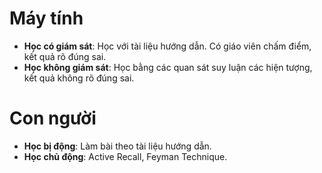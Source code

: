 # Máy tính 
- **Học có giám sát**: Học với tài liệu hướng dẫn. Có giáo viên chấm điểm, kết quả rõ đúng sai.
- **Học không giám sát**: Học bằng các quan sát suy luận các hiện tượng, kết quả không rõ đúng sai.
# Con người
- **Học bị động**: Làm bài theo tài liệu hướng dẫn.
- **Học chủ động**: Active Recall, Feyman Technique.